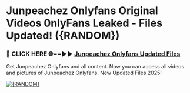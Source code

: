 # Junpeachez Onlyfans Original Videos 0nlyFans Leaked - Files Updated! ({RANDOM})

<h3>🔴 CLICK HERE 🌐==►► <a href="https://betterlinks.top/A2PfLJ" rel="nofollow">Junpeachez Onlyfans Updated Files</a></h3>

Get Junpeachez Onlyfans and all content. Now you can access all videos and pictures of Junpeachez Onlyfans. New Updated Files 2025!

[![{RANDOM}](https://i.imgur.com/ppqm5kG.gif)](https://betterlinks.top/A2PfLJ)